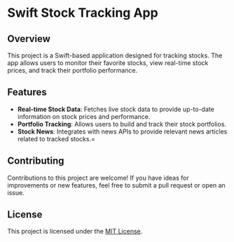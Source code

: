 # Swift Stock Tracking App

## Overview
This project is a Swift-based application designed for tracking stocks. The app allows users to monitor their favorite stocks, view real-time stock prices, and track their portfolio performance.

## Features
- **Real-time Stock Data**: Fetches live stock data to provide up-to-date information on stock prices and performance.
- **Portfolio Tracking**: Allows users to build and track their stock portfolios.
- **Stock News**: Integrates with news APIs to provide relevant news articles related to tracked stocks.=

## Contributing
Contributions to this project are welcome! If you have ideas for improvements or new features, feel free to submit a pull request or open an issue.

## License
This project is licensed under the [MIT License](LICENSE).
